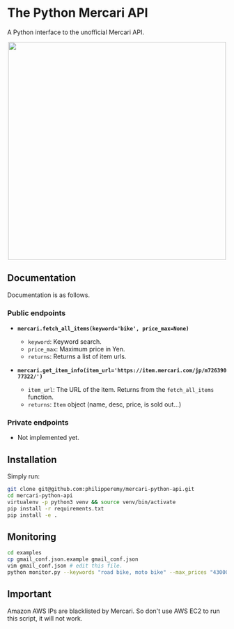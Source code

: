 # The Python Mercari API

A Python interface to the unofficial Mercari API.

<p align="center">
  <img src="https://www-mercari-com.akamaized.net/assets/img/common/common/logo.svg?3119344368" width="500">
</p>

## Documentation

Documentation is as follows.

### Public endpoints

- **```mercari.fetch_all_items(keyword='bike', price_max=None)```**
  - `keyword`: Keyword search.
  - `price_max`: Maximum price in Yen.
  - `returns`: Returns a list of item urls.
  

- **```mercari.get_item_info(item_url='https://item.mercari.com/jp/m72639077322/')```**
  - `item_url`: The URL of the item. Returns from the `fetch_all_items` function.
  - `returns`: `Item` object (name, desc, price, is sold out...)

### Private endpoints

- Not implemented yet.
  
## Installation

Simply run:

```bash
git clone git@github.com:philipperemy/mercari-python-api.git
cd mercari-python-api
virtualenv -p python3 venv && source venv/bin/activate
pip install -r requirements.txt
pip install -e .
```

## Monitoring

```bash
cd examples
cp gmail_conf.json.example gmail_conf.json
vim gmail_conf.json # edit this file.
python monitor.py --keywords "road bike, moto bike" --max_prices "43000,43000" --min_prices "0,0"
```

## Important 

Amazon AWS IPs are blacklisted by Mercari. So don't use AWS EC2 to run this script, it will not work.
